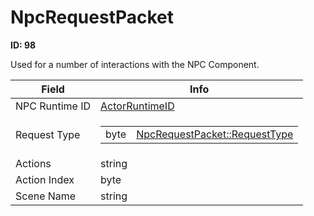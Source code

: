 # NpcRequestPacket

__ID: 98__

Used for a number of interactions with the NPC Component.

<table><thead><tr><th>Field</th><th>Info</th></tr></thead><tbody>
<tr><td>NPC Runtime ID</td><td><a href="../types/ActorRuntimeID.md">ActorRuntimeID</a></td></tr>
<tr><td>Request Type</td><td><table><tbody><tr><td>byte</td><td><a href="../enums/NpcRequestPacket_RequestType.md">NpcRequestPacket::RequestType</a></td></tr></tbody></table></td></tr>
<tr><td>Actions</td><td>string</td></tr>
<tr><td>Action Index</td><td>byte</td></tr>
<tr><td>Scene Name</td><td>string</td></tr>
</tbody></table>